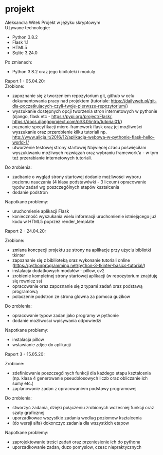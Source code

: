 # projekt
Aleksandra Witek Projekt w języku skryptowym  
Używane technologie:  
- Python 3.8.2 
- Flask 1.1 
- HTML5 
- Sqlite 3.24.0 

Po zmianach:

- Python 3.8.2 oraz jego bibiloteki i moduly

Raport 1 - 05.04.20:  
Zrobione:  
- zapoznanie się z tworzeniem repozytorium git, github w celu dokumentowania pracy nad projektem (tutoriale: https://dailyweb.pl/git-dla-poczatkujacych-czyli-twoje-pierwsze-repozytorium/) 
- wyszukanie dostępnych opcji tworzenia stron internetowych w pythonie (django, flask etc - https://pypi.org/project/Flask/, https://docs.djangoproject.com/pl/3.0/intro/tutorial01/) 
- poznanie specyfikacji micro-framework flask oraz jej możliwości wyszukanie oraz przerobienie kilku tutoriali np. http://www.alicja.it/2016/12/aplikacja-webowa-w-pythonie-flask-hello-world-1/ 
- utworzenie testowej strony startowej Najwięcej czasu poświęciłam wyszukiwaniu możliwych rozwiązań oraz wybraniu framework'a - w tym też przerabianie internetowych tutoriali.  

Do zrobienia:  
- zadbanie o wygląd strony startowej dodanie możliwości wyboru poziomu nauczania (4 klasa podstawówki - 3 liceum) opracowanie typów zadań wg poszczególnych etapów kształcenia 
- dodanie podstron 

Napotkane problemy:  
- uruchomienie aplikacji Flask 
- konieczność wyszukania wielu informacji uruchomienie istniejącego już kodu w HTML5 poprzez render_template 

Raport 2 - 24.04.20:  

Zrobione:  
- zmiana koncpecji projektu ze strony na aplikacje przy użyciu bibliotki tkinter
- zapoznanie się z bibilioteką oraz wykonanie tutoriali online (https://pythonprogramming.net/python-3-tkinter-basics-tutorial/)
- instalacja dodatkowych modułów - pillow, cv2
- zrobienie kompletnej strony startowej aplikacji (w repozytorium znajduję się rowniez ss)
- opracowanie oraz zapoznanie się z typami zadań oraz podstawą programową
- polaczenie podstron ze strona glowna za pomoca guzikow

Do zrobienia:
- opracowanie typow zadan jako programy w pythonie
- dodanie mozliwosci wpisywania odpowiedzi

Napotkane problemy:
- instalacja pillow
- wstawianie zdjec do aplikacji

Raport 3 - 15.05.20:

Zrobione:
- zdefiniowanie poszczególnych funkcji dla każdego etapu kształcenia (np. klasa 4 generowanie pseudolosowych liczb oraz obliczanie ich sumy etc.)
- zaplanowanie zadan z opracowaniem podstawy programowej

Do zrobienia:
- stworzyć zadania, dzięki połączeniu zrobionych wczesniej funkcji oraz szaty graficznej
- uporzadkowac wszystkie zadania wedlug poziomow ksztalcenia
- (do wersji alfa) dokonczyc zadania dla wszystkich etapow

Napotkane problemy:
- zaprojektowanie treści zadań oraz przeniesienie ich do pythona
- uporzadkowanie zadan, duzo pomyslow, czesc niepraktycznych
